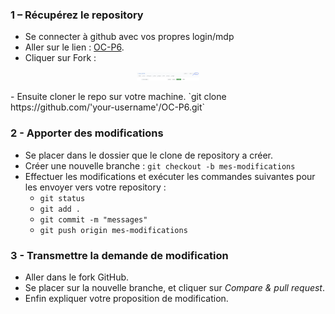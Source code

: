### 1 – Récupérez le repository

- Se connecter à github avec vos propres login/mdp
- Aller sur le lien : [OC-P6](https://github.com/hanroy/OC-P6/).
- Cliquer sur Fork : 
<p align="center"><img width=20% src="https://github.com/hanroy/OC-P6/blob/master/images/how_to_fork.png"></p>
- Ensuite cloner le repo sur votre machine. 
`git clone https://github.com/'your-username'/OC-P6.git`

### 2 - Apporter des modifications 

- Se placer dans le dossier que le clone de repository a créer.
- Créer une nouvelle branche : `git checkout -b mes-modifications`
- Effectuer les modifications et exécuter les commandes suivantes pour les envoyer vers votre repository :
	- `git status`
	- `git add .`
	- `git commit -m "messages"`
	- `git push origin mes-modifications`

### 3 - Transmettre la demande de modification 

- Aller dans le fork GitHub.
- Se placer sur la nouvelle branche, et cliquer sur _Compare & pull request_.
- Enfin expliquer votre proposition de modification.




